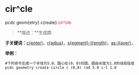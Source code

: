 # cir^cle
pcdc geom{etry} c{reate} <span style='color: red;'>cir^cle</span>
> **描述：**生成圆

**子关键词：**[c{enter}](geom{etry}/c{reate}/cir^cle/c{enter}/)，[r{adius}](geom{etry}/c{reate}/cir^cle/r{adius}/)，[s{egment}-l{ength}](geom{etry}/c{reate}/cir^cle/s{egment}-l{ength}/)，[as-l{ayer}](geom{etry}/c{reate}/cir^cle/as-l{ayer}/)，


**举例：**
```
#下列命令生成一个半径为5.0，圆心在(0，0)的圆，圆由长度为1.0的线段组成
pcdc geometry create circle c (0,0) rad 5.0 s-l 1.0 

```
